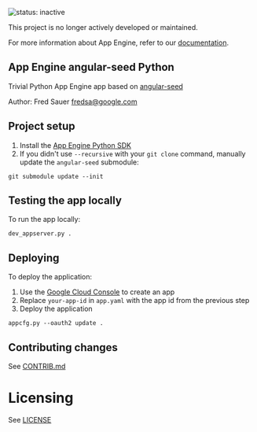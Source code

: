 ![status: inactive](https://img.shields.io/badge/status-inactive-red.svg)

This project is no longer actively developed or maintained.  

For more information about App Engine, refer to our [documentation](https://cloud.google.com/appengine).

## App Engine angular-seed Python

Trivial Python App Engine app based on [angular-seed](https://github.com/angular/angular-seed)

Author: Fred Sauer <fredsa@google.com>


## Project setup

1. Install the [App Engine Python SDK](https://developers.google.com/appengine/downloads)
1. If you didn't use `--recursive` with your `git clone` command, manually update the `angular-seed` submodule:

```
git submodule update --init
```


## Testing the app locally

To run the app locally:

```
dev_appserver.py .
```


## Deploying

To deploy the application:

1. Use the [Google Cloud Console](https://cloud.google.com/console) to create an app
1. Replace `your-app-id` in `app.yaml` with the app id from the previous step
1. Deploy the application

```
appcfg.py --oauth2 update .
```


## Contributing changes

See [CONTRIB.md](CONTRIB.md)


# Licensing

See [LICENSE](LICENSE)
